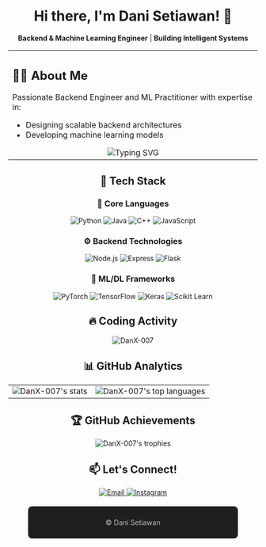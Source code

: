 <div align="center">
  
# Hi there, I'm Dani Setiawan! 👋
**Backend & Machine Learning Engineer** | **Building Intelligent Systems**
  
</div>

<table>
  <tr>
    <td width="60%" valign="top">
      <h2>👨‍💻 About Me</h2>
      <p>
        Passionate Backend Engineer and ML Practitioner with expertise in:
      </p>
      <ul>
        <li>Designing scalable backend architectures</li>
        <li>Developing machine learning models</li>
      </ul>
      <div align="center">
        <img src="https://readme-typing-svg.demolab.com?font=Fira+Code&pause=1000&color=22D3EE&width=435&lines=Belajar+itu+harus%2C+pintar+itu+bonus;Code+now%2C+debug+later;Keep+it+simple+but+powerful" alt="Typing SVG" />
      </div>
    </td>
  </tr>
</table>

<div align="center">
  
  <!-- Tech Stack Section -->
  <h2>🚀 Tech Stack</h2>
  
  <h3>🔧 Core Languages</h3>
  <p>
    <img src="https://img.shields.io/badge/Python-3776AB?style=for-the-badge&logo=python&logoColor=white" alt="Python">
    <img src="https://img.shields.io/badge/Java-007396?style=for-the-badge&logo=java&logoColor=white" alt="Java">
    <img src="https://img.shields.io/badge/C++-00599C?style=for-the-badge&logo=c%2B%2B&logoColor=white" alt="C++">
    <img src="https://img.shields.io/badge/JavaScript-F7DF1E?style=for-the-badge&logo=javascript&logoColor=black" alt="JavaScript">
  </p>
  
  <h3>⚙️ Backend Technologies</h3>
  <p>
    <img src="https://img.shields.io/badge/Node.js-339933?style=for-the-badge&logo=nodedotjs&logoColor=white" alt="Node.js">
    <img src="https://img.shields.io/badge/Express.js-000000?style=for-the-badge&logo=express&logoColor=white" alt="Express">
    <img src="https://img.shields.io/badge/Flask-000000?style=for-the-badge&logo=flask&logoColor=white" alt="Flask">
  </p>
  
  <h3>🧠 ML/DL Frameworks</h3>
  <p>
    <img src="https://img.shields.io/badge/PyTorch-EE4C2C?style=for-the-badge&logo=pytorch&logoColor=white" alt="PyTorch">
    <img src="https://img.shields.io/badge/TensorFlow-FF6F00?style=for-the-badge&logo=tensorflow&logoColor=white" alt="TensorFlow">
    <img src="https://img.shields.io/badge/Keras-D00000?style=for-the-badge&logo=keras&logoColor=white" alt="Keras">
    <img src="https://img.shields.io/badge/Scikit_Learn-F7931E?style=for-the-badge&logo=scikit-learn&logoColor=white" alt="Scikit Learn">
  </p>
  
  <!-- GitHub Streak -->
  <h2>🔥 Coding Activity</h2>
  <img src="https://github-readme-streak-stats.herokuapp.com/?user=DanX-007&theme=dark&hide_border=true&fire=DD2727" alt="DanX-007" />
  
  <!-- GitHub Stats -->
  <h2>📊 GitHub Analytics</h2>
  <table>
    <tr>
      <td>
        <img src="https://github-readme-stats.vercel.app/api?username=DanX-007&show_icons=true&theme=radical&hide_border=true" alt="DanX-007's stats"/>
      </td>
      <td>
        <img src="https://github-readme-stats.vercel.app/api/top-langs/?username=DanX-007&layout=compact&theme=radical&hide_border=true" alt="DanX-007's top languages"/>
      </td>
    </tr>
  </table>
  
  <!-- Trophy -->
  <h2>🏆 GitHub Achievements</h2>
  <img src="https://github-profile-trophy.vercel.app/?username=DanX-007&theme=onedark&no-frame=true&row=2&column=4" alt="DanX-007's trophies"/>
  
  <!-- Contact -->
  <h2>📫 Let's Connect!</h2>
  <p>
    <a href="mailto: danisetiawan21057@gmail.com">
      <img src="https://img.shields.io/badge/Email-D14836?style=for-the-badge&logo=gmail&logoColor=white" alt="Email">
    </a>
    <a href="https://instagram.com/danns_0102">
      <img src="https://img.shields.io/badge/Instagram-E4405F?style=for-the-badge&logo=instagram&logoColor=white" alt="Instagram">
    </a>
  </p>
  
  <!-- Custom Quote -->
  <div align="center" style="margin-top:20px;padding:10px;background:#1F1F1F;border-radius:8px;width:80%">
    <p style="color:#BBBBBB">© Dani Setiawan</p>
  </div>
</div>
